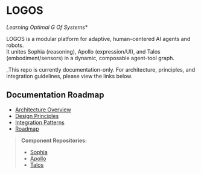 # LOGOS

**Learning Optimal G* Of Systems**

LOGOS is a modular platform for adaptive, human-centered AI agents and robots.  
It unites Sophia (reasoning), Apollo (expression/UI), and Talos (embodiment/sensors) in a dynamic, composable agent-tool graph.

_This repo is currently documentation-only. For architecture, principles, and integration guidelines, please view the links below.

## Documentation Roadmap

- [Architecture Overview](architecture.md)
- [Design Principles](principles.md)
- [Integration Patterns](integration.md)
- [Roadmap](roadmap.md)

> **Component Repositories:**  
> - [Sophia](https://github.com/c-daly/Sophia)  
> - [Apollo](#)  
> - [Talos](#)
